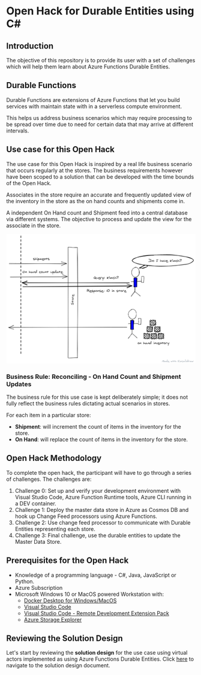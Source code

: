# Open Hack for Durable Entities using C\#

## Introduction

The objective of this repository is to provide its user with a set of challenges which will help them learn about Azure Functions Durable Entities.

## Durable Functions

Durable Functions are extensions of Azure Functions that let you build services with maintain state with in a serverless compute environment.

This helps us address business scenarios which may require processing to be spread over time due to need for certain data that may arrive at different intervals.

## Use case for this Open Hack

The use case for this Open Hack is inspired by a real life business scenario that occurs regularly at the stores. The business requirements however have been scoped to a solution that can be developed with the time bounds of the Open Hack.

Associates in the store require an accurate and frequently updated view of the inventory in the store as the on hand counts and shipments come in.

A independent On Hand count and Shipment feed into a central database via different systems. The objective to process and update the view for the associate in the store.

![Open Hack Scenario](docs/images/KIM_OpenHack_Scenario.png)

### Business Rule: Reconciling - On Hand Count and Shipment Updates

The business rule for this use case is kept deliberately simple; it does not fully reflect the business rules dictating actual scenarios in stores.

For each item in a particular store:

- **Shipment**: will increment the count of items in the inventory for the store.
- **On Hand**: will replace the count of items in the inventory for the store.

## Open Hack Methodology

To complete the open hack, the participant will have to go through a series of challenges. The challenges are:

1. Challenge 0: Set up and verify your development environment with Visual Studio Code, Azure Function Runtime tools, Azure CLI running in a DEV container.
2. Challenge 1: Deploy the master data store in Azure as Cosmos DB and hook up Change Feed processors using Azure Functions.
3. Challenge 2: Use change feed processor to communicate with Durable Entities representing each store.
4. Challenge 3: Final challenge, use the durable entities to update the Master Data Store.

## Prerequisites for the Open Hack

- Knowledge of a programming language - C#, Java, JavaScript or Python.
- Azure Subscription
- Microsoft Windows 10 or MacOS powered Workstation with:
  - [Docker Desktop for Windows/MacOS](https://www.docker.com/products/docker-desktop)
  - [Visual Studio Code](https://code.visualstudio.com/)
  - [Visual Studio Code - Remote Development Extension Pack](https://marketplace.visualstudio.com/items?itemName=ms-vscode-remote.vscode-remote-extensionpack)
  - [Azure Storage Explorer](https://azure.microsoft.com/en-us/features/storage-explorer/)

## Reviewing the Solution Design

Let's start by reviewing the **solution design** for the use case using virtual actors implemented as using Azure Functions Durable Entities. Click [here](docs/solution-design.md) to navigate to the solution design document.
